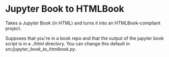 # Jupyter Book to HTMLBook

Takes a Jupyter Book (in HTML) and turns it into an HTMLBook-compliant project.

Supposes that you're in a book repo and that the output of the jupyter book script is in a _./html_ directory. You can change this default in *src/jupyter_book_to_htmlbook.py*.